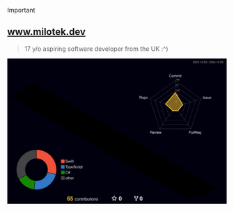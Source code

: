 > [!IMPORTANT]  
> ## www.milotek.dev
> > 17 y/o aspiring software developer from the UK :^)

![](./profile-3d-contrib/profile-night-rainbow.svg)

